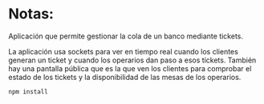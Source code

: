 # Notas:

Aplicación que permite gestionar la cola de un banco mediante tickets. 

La aplicación usa sockets para ver en tiempo real cuando los clientes generan un ticket y cuando los operarios dan paso a esos tickets. También hay una pantalla pública que es la que ven los clientes para comprobar el estado de los tickets y la disponibilidad de las mesas de los operarios.

```
npm install
```
